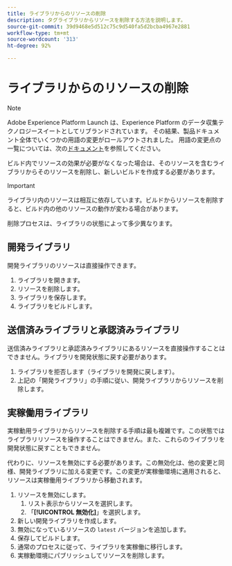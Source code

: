 ```yaml
---
title: ライブラリからのリソースの削除
description: タグライブラリからリソースを削除する方法を説明します。
source-git-commit: 39d9468e5d512c75c9d540fa5d2bcba4967e2881
workflow-type: tm+mt
source-wordcount: '313'
ht-degree: 92%

---
```


# ライブラリからのリソースの削除

>[!NOTE]
>
>Adobe Experience Platform Launch は、Experience Platform のデータ収集テクノロジースイートとしてリブランドされています。 その結果、製品ドキュメント全体でいくつかの用語の変更がロールアウトされました。 用語の変更点の一覧については、次の[ドキュメント](../../term-updates.md)を参照してください。

ビルド内でリソースの効果が必要がなくなった場合は、そのリソースを含むライブラリからそのリソースを削除し、新しいビルドを作成する必要があります。

>[!IMPORTANT]
>
> ライブラリ内のリソースは相互に依存しています。ビルドからリソースを削除すると、ビルド内の他のリソースの動作が変わる場合があります。

削除プロセスは、ライブラリの状態によって多少異なります。

## 開発ライブラリ

開発ライブラリのリソースは直接操作できます。

1. ライブラリを開きます。
1. リソースを削除します。
1. ライブラリを保存します。
1. ライブラリをビルドします。

## 送信済みライブラリと承認済みライブラリ

送信済みライブラリと承認済みライブラリにあるリソースを直接操作することはできません。ライブラリを開発状態に戻す必要があります。

1. ライブラリを拒否します（ライブラリを開発に戻します）。
1. 上記の「開発ライブラリ」の手順に従い、開発ライブラリからリソースを削除します。

## 実稼働用ライブラリ

実稼動用ライブラリからリソースを削除する手順は最も複雑です。この状態ではライブラリリソースを操作することはできません。また、これらのライブラリを開発状態に戻すこともできません。

代わりに、リソースを無効にする必要があります。この無効化は、他の変更と同様、開発ライブラリに加える変更です。この変更が実稼働環境に適用されると、リソースは実稼働用ライブラリから移動されます。

1. リソースを無効にします。
   1. リスト表示からリソースを選択します。
   1. 「**[!UICONTROL 無効化]**」を選択します。
1. 新しい開発ライブラリを作成します。
1. 無効になっているリソースの `latest` バージョンを追加します。
1. 保存してビルドします。
1. 通常のプロセスに従って、ライブラリを実稼働に移行します。
1. 実稼動環境にパブリッシュしてリソースを削除します。

